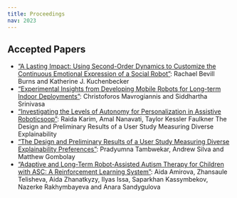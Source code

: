 ```yaml
---
title: Proceedings
nav: 2023
---
```


## Accepted Papers

<div class="id-pics" markdown="1">
	

- [“A Lasting Impact: Using Second-Order Dynamics to Customize the Continuous Emotional Expression of a Social Robot”](/papers/LEAP-HRI_2023_paper_6433.pdf): Rachael Bevill Burns and Katherine J. Kuchenbecker
- [“Experimental Insights from Developing Mobile Robots for Long-term Indoor Deployments”](/papers/LEAP-HRI_2023_paper_8791.pdf): Christoforos Mavrogiannis and Siddhartha Srinivasa
- [“Investigating the Levels of Autonomy for Personalization in Assistive Roboticsoop”](/papers/LEAP-HRI_2023_paper_952.pdf): Raida Karim, Amal Nanavati, Taylor Kessler Faulkner The Design and Preliminary Results of a User Study Measuring Diverse Explainability
- [“The Design and Preliminary Results of a User Study Measuring Diverse Explainability Preferences”](/papers/LEAP-HRI_2023_paper_6091.pdf): Pradyumna Tambwekar, Andrew Silva and Matthew Gombolay
- [“Adaptive and Long-Term Robot-Assisted Autism Therapy for Children with ASC: A Reinforcement Learning System”](/papers/LEAP-HRI_2023_paper_2946.pdf): Aida Amirova, Zhansaule Telisheva, Aida Zhanatkyzy, Ilyas Issa, Saparkhan Kassymbekov, Nazerke Rakhymbayeva and Anara Sandygulova
